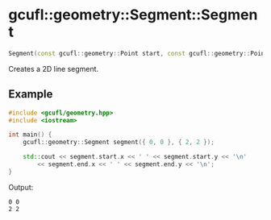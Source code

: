 # gcufl::geometry::Segment::Segment
```cpp
Segment(const gcufl::geometry::Point start, const gcufl::geometry::Point end) noexcept;
```
Creates a 2D line segment.
## Example
```cpp
#include <gcufl/geometry.hpp>
#include <iostream>

int main() {
	gcufl::geometry::Segment segment({ 0, 0 }, { 2, 2 });

	std::cout << segment.start.x << ' ' << segment.start.y << '\n'
		<< segment.end.x << ' ' << segment.end.y << '\n';
}
```
Output:
```
0 0
2 2
```
